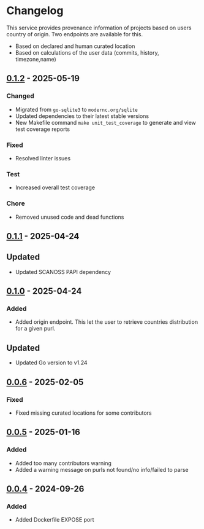 # Changelog

This service provides provenance information of projects based on users country of origin.
Two endpoints are available for this.
- Based on declared and human curated location
- Based on calculations of the user data (commits, history, timezone,name)


## [0.1.2] - 2025-05-19
### Changed
- Migrated from `go-sqlite3` to `modernc.org/sqlite`
- Updated dependencies to their latest stable versions
- New Makefile command `make unit_test_coverage` to generate and view test coverage reports
### Fixed
- Resolved linter issues
### Test
- Increased overall test coverage
### Chore
- Removed unused code and dead functions


## [0.1.1] - 2025-04-24
## Updated
- Updated SCANOSS PAPI dependency

## [0.1.0] - 2025-04-24
### Added
- Added origin endpoint. This let the user to retrieve countries distribution for a given purl.
## Updated
- Updated Go version to v1.24

## [0.0.6] - 2025-02-05
### Fixed
- Fixed missing curated locations for some contributors

## [0.0.5] - 2025-01-16
### Added
- Added too many contributors warning
- Added a warning message on purls not found/no info/failed to parse


## [0.0.4] - 2024-09-26
### Added
- Added Dockerfile EXPOSE port

[0.1.2]: https://github.com/scanoss/geoprovenance/compare/v0.1.1...v0.1.2
[0.1.1]: https://github.com/scanoss/geoprovenance/compare/v0.1.0...v0.1.1
[0.1.0]: https://github.com/scanoss/geoprovenance/compare/v0.0.6...v0.1.0
[0.0.6]: https://github.com/scanoss/geoprovenance/compare/v0.0.5...v0.0.6
[0.0.5]: https://github.com/scanoss/geoprovenance/compare/v0.0.4...v0.0.5
[0.0.4]: https://github.com/scanoss/geoprovenance/releases/tag/v0.0.4
